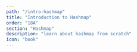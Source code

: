 ```yaml
---
path: "/intro-hashmap"
title: "Introduction to Hashmap"
order: "18A"
section: "Hashmap"
description: "learn about hashmap from scratch"
icon: "book"
---
```

